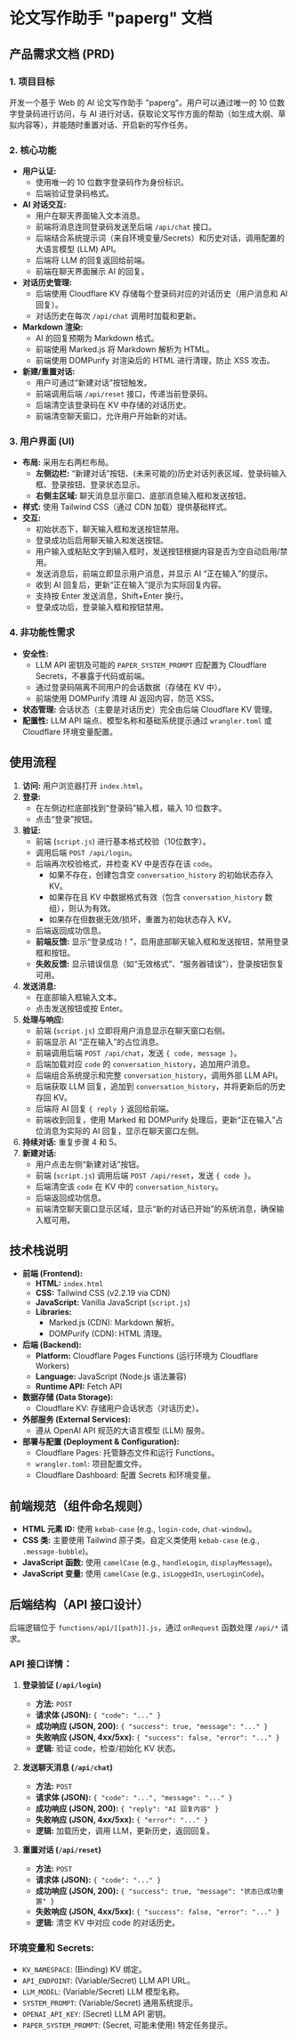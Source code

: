 # 论文写作助手 "paperg" 文档

## 产品需求文档 (PRD)

### 1. 项目目标

开发一个基于 Web 的 AI 论文写作助手 "paperg"。用户可以通过唯一的 10 位数字登录码进行访问，与 AI 进行对话，获取论文写作方面的帮助（如生成大纲、草拟内容等），并能随时重置对话、开启新的写作任务。

### 2. 核心功能

*   **用户认证:**
    *   使用唯一的 10 位数字登录码作为身份标识。
    *   后端验证登录码格式。
*   **AI 对话交互:**
    *   用户在聊天界面输入文本消息。
    *   前端将消息连同登录码发送至后端 `/api/chat` 接口。
    *   后端结合系统提示词（来自环境变量/Secrets）和历史对话，调用配置的大语言模型 (LLM) API。
    *   后端将 LLM 的回复返回给前端。
    *   前端在聊天界面展示 AI 的回复。
*   **对话历史管理:**
    *   后端使用 Cloudflare KV 存储每个登录码对应的对话历史（用户消息和 AI 回复）。
    *   对话历史在每次 `/api/chat` 调用时加载和更新。
*   **Markdown 渲染:**
    *   AI 的回复预期为 Markdown 格式。
    *   前端使用 Marked.js 将 Markdown 解析为 HTML。
    *   前端使用 DOMPurify 对渲染后的 HTML 进行清理，防止 XSS 攻击。
*   **新建/重置对话:**
    *   用户可通过“新建对话”按钮触发。
    *   前端调用后端 `/api/reset` 接口，传递当前登录码。
    *   后端清空该登录码在 KV 中存储的对话历史。
    *   前端清空聊天窗口，允许用户开始新的对话。

### 3. 用户界面 (UI)

*   **布局:** 采用左右两栏布局。
    *   **左侧边栏:** “新建对话”按钮、(未来可能的)历史对话列表区域、登录码输入框、登录按钮、登录状态显示。
    *   **右侧主区域:** 聊天消息显示窗口、底部消息输入框和发送按钮。
*   **样式:** 使用 Tailwind CSS（通过 CDN 加载）提供基础样式。
*   **交互:**
    *   初始状态下，聊天输入框和发送按钮禁用。
    *   登录成功后启用聊天输入和发送按钮。
    *   用户输入或粘贴文字到输入框时，发送按钮根据内容是否为空自动启用/禁用。
    *   发送消息后，前端立即显示用户消息，并显示 AI “正在输入”的提示。
    *   收到 AI 回复后，更新“正在输入”提示为实际回复内容。
    *   支持按 Enter 发送消息，Shift+Enter 换行。
    *   登录成功后，登录输入框和按钮禁用。

### 4. 非功能性需求

*   **安全性:**
    *   LLM API 密钥及可能的 `PAPER_SYSTEM_PROMPT` 应配置为 Cloudflare Secrets，不暴露于代码或前端。
    *   通过登录码隔离不同用户的会话数据（存储在 KV 中）。
    *   前端使用 DOMPurify 清理 AI 返回内容，防范 XSS。
*   **状态管理:** 会话状态（主要是对话历史）完全由后端 Cloudflare KV 管理。
*   **配置性:** LLM API 端点、模型名称和基础系统提示通过 `wrangler.toml` 或 Cloudflare 环境变量配置。

## 使用流程

1.  **访问:** 用户浏览器打开 `index.html`。
2.  **登录:**
    *   在左侧边栏底部找到“登录码”输入框，输入 10 位数字。
    *   点击“登录”按钮。
3.  **验证:**
    *   前端 (`script.js`) 进行基本格式校验（10位数字）。
    *   调用后端 `POST /api/login`。
    *   后端再次校验格式，并检查 KV 中是否存在该 `code`。
        *   如果不存在，创建包含空 `conversation_history` 的初始状态存入 KV。
        *   如果存在且 KV 中数据格式有效（包含 `conversation_history` 数组），则认为有效。
        *   如果存在但数据无效/损坏，重置为初始状态存入 KV。
    *   后端返回成功信息。
    *   **前端反馈:** 显示“登录成功！”，启用底部聊天输入框和发送按钮，禁用登录框和按钮。
    *   **失败反馈:** 显示错误信息（如“无效格式”、“服务器错误”），登录按钮恢复可用。
4.  **发送消息:**
    *   在底部输入框输入文本。
    *   点击发送按钮或按 Enter。
5.  **处理与响应:**
    *   前端 (`script.js`) 立即将用户消息显示在聊天窗口右侧。
    *   前端显示 AI “正在输入”的占位消息。
    *   前端调用后端 `POST /api/chat`，发送 `{ code, message }`。
    *   后端加载对应 `code` 的 `conversation_history`，追加用户消息。
    *   后端组合系统提示和完整 `conversation_history`，调用外部 LLM API。
    *   后端获取 LLM 回复，追加到 `conversation_history`，并将更新后的历史存回 KV。
    *   后端将 AI 回复 `{ reply }` 返回给前端。
    *   前端收到回复，使用 Marked 和 DOMPurify 处理后，更新“正在输入”占位消息为实际的 AI 回复，显示在聊天窗口左侧。
6.  **持续对话:** 重复步骤 4 和 5。
7.  **新建对话:**
    *   用户点击左侧“新建对话”按钮。
    *   前端 (`script.js`) 调用后端 `POST /api/reset`，发送 `{ code }`。
    *   后端清空该 `code` 在 KV 中的 `conversation_history`。
    *   后端返回成功信息。
    *   前端清空聊天窗口显示区域，显示“新的对话已开始”的系统消息，确保输入框可用。

## 技术栈说明

*   **前端 (Frontend):**
    *   **HTML:** `index.html`
    *   **CSS:** Tailwind CSS (v2.2.19 via CDN)
    *   **JavaScript:** Vanilla JavaScript (`script.js`)
    *   **Libraries:**
        *   Marked.js (CDN): Markdown 解析。
        *   DOMPurify (CDN): HTML 清理。
*   **后端 (Backend):**
    *   **Platform:** Cloudflare Pages Functions (运行环境为 Cloudflare Workers)
    *   **Language:** JavaScript (Node.js 语法兼容)
    *   **Runtime API:** Fetch API
*   **数据存储 (Data Storage):**
    *   Cloudflare KV: 存储用户会话状态（对话历史）。
*   **外部服务 (External Services):**
    *   遵从 OpenAI API 规范的大语言模型 (LLM) 服务。
*   **部署与配置 (Deployment & Configuration):**
    *   Cloudflare Pages: 托管静态文件和运行 Functions。
    *   `wrangler.toml`: 项目配置文件。
    *   Cloudflare Dashboard: 配置 Secrets 和环境变量。

## 前端规范（组件命名规则）

*   **HTML 元素 ID:** 使用 `kebab-case` (e.g., `login-code`, `chat-window`)。
*   **CSS 类:** 主要使用 Tailwind 原子类。自定义类使用 `kebab-case` (e.g., `.message-bubble`)。
*   **JavaScript 函数:** 使用 `camelCase` (e.g., `handleLogin`, `displayMessage`)。
*   **JavaScript 变量:** 使用 `camelCase` (e.g., `isLoggedIn`, `userLoginCode`)。

## 后端结构（API 接口设计）

后端逻辑位于 `functions/api/[[path]].js`，通过 `onRequest` 函数处理 `/api/*` 请求。

### API 接口详情：

1.  **登录验证 (`/api/login`)**
    *   **方法:** `POST`
    *   **请求体 (JSON):** `{ "code": "..." }`
    *   **成功响应 (JSON, 200):** `{ "success": true, "message": "..." }`
    *   **失败响应 (JSON, 4xx/5xx):** `{ "success": false, "error": "..." }`
    *   **逻辑:** 验证 code，检查/初始化 KV 状态。

2.  **发送聊天消息 (`/api/chat`)**
    *   **方法:** `POST`
    *   **请求体 (JSON):** `{ "code": "...", "message": "..." }`
    *   **成功响应 (JSON, 200):** `{ "reply": "AI 回复内容" }`
    *   **失败响应 (JSON, 4xx/5xx):** `{ "error": "..." }`
    *   **逻辑:** 加载历史，调用 LLM，更新历史，返回回复。

3.  **重置对话 (`/api/reset`)**
    *   **方法:** `POST`
    *   **请求体 (JSON):** `{ "code": "..." }`
    *   **成功响应 (JSON, 200):** `{ "success": true, "message": "状态已成功重置" }`
    *   **失败响应 (JSON, 4xx/5xx):** `{ "success": false, "error": "..." }`
    *   **逻辑:** 清空 KV 中对应 code 的对话历史。

### 环境变量和 Secrets:

*   `KV_NAMESPACE`: (Binding) KV 绑定。
*   `API_ENDPOINT`: (Variable/Secret) LLM API URL。
*   `LLM_MODEL`: (Variable/Secret) LLM 模型名称。
*   `SYSTEM_PROMPT`: (Variable/Secret) 通用系统提示。
*   `OPENAI_API_KEY`: (Secret) LLM API 密钥。
*   `PAPER_SYSTEM_PROMPT`: (Secret, 可能未使用) 特定任务提示。
